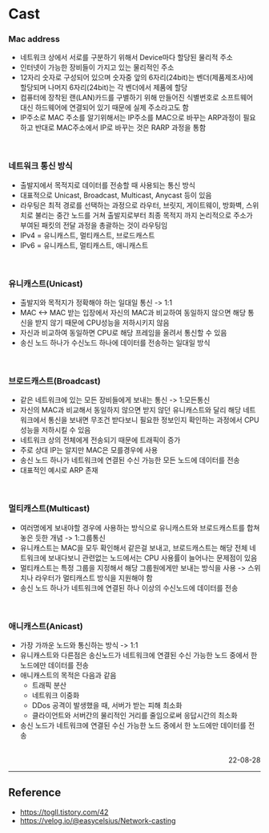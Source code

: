 # Cast

### Mac address
- 네트워크 상에서 서로를 구분하기 위해서 Device마다 할당된 물리적 주소
- 인터넷이 가능한 장비들이 가지고 있는 물리적인 주소
- 12자리 숫자로 구성되어 있으며 숫자중 앞의 6자리(24bit)는 벤더(제품제조사)에 할당되며 나머지 6자리(24bit)는 각 벤더에서 제품에 할당
- 컴퓨터에 장착된 랜(LAN)카드를 구별하기 위해 만들어진 식별번호로 소프트웨어 대신 하드웨어에 연결되어 있기 때문에 실제 주소라고도 함
- IP주소로 MAC 주소를 알기위해서는 IP주소를 MAC으로 바꾸는 ARP과정이 필요하고 반대로 MAC주소에서 IP로 바꾸는 것은 RARP 과정을 통함

<br>

### 네트워크 통신 방식
- 출발지에서 목적지로 데이터를 전송할 때 사용되는 통신 방식
- 대표적으로 Unicast, Broadcast, Multicast, Anycast 등이 있음
- 라우팅은 최적 경로를 선택하는 과정으로 라우터, 브릿지, 게이트웨이, 방화벽, 스위치로 불리는 중간 노드를 거쳐 출발지로부터 최종 목적지 까지 논리적으로 주소가 부여된 패킷의 전달 과정을 총괄하는 것이 라우팅임
- IPv4 = 유니캐스트, 멀티캐스트, 브로드캐스트
- IPv6 = 유니캐스트, 멀티캐스트, 애니캐스트

<br>

### 유니캐스트(Unicast)
- 출발지와 목적지가 정확해야 하는 일대일 통신 -> 1:1
- MAC <-> MAC 받는 입장에서 자신의 MAC과 비교하여 동일하지 않으면 해당 통신을 받지 않기 때문에 CPU성능을 저하시키지 않음
- 자신과 비교하여 동일하면 CPU로 해당 프레임을 올려서 통신할 수 있음
- 송신 노드 하나가 수신노드 하나에 데이터를 전송하는 일대일 방식

<br>

### 브로드캐스트(Broadcast)
- 같은 네트워크에 있는 모든 장비들에게 보내는 통신 -> 1:모든통신
- 자신의 MAC과 비교해서 동일하지 않으면 받지 않던 유니캐스트와 달리 해당 네트워크에서 통신을 보내면 무조건 받다보니 필요한 정보인지 확인하는 과정에서 CPU 성능을 저하시킬 수 있음
- 네트워크 상의 전체에게 전송되기 때문에 트래픽이 증가
- 주로 상대 IP는 알지만 MAC은 모를경우에 사용
- 송신 노드 하나가 네트워크에 연결된 수신 가능한 모든 노드에 데이터를 전송
- 대표적인 예시로 ARP 존재

<br>

### 멀티캐스트(Multicast)
- 여러명에게 보내야할 경우에 사용하는 방식으로 유니캐스트와 브로드캐스트를 합쳐놓은 듯한 개념 -> 1:그룹통신
- 유니캐스트는 MAC을 모두 확인해서 같은걸 보내고, 브로드캐스트는 해당 전체 네트워크에 보내다보니 관련없는 노드에서는 CPU 사용률이 늘어나는 문제점이 있음
- 멀티캐스트는 특정 그룹을 지정해서 해당 그룹원에게만 보내는 방식을 사용 -> 스위치나 라우터가 멀티캐스트 방식을 지원해야 함
- 송신 노드 하나가 네트워크에 연결된 하나 이상의 수신노드에 데이터를 전송

<br>

### 애니캐스트(Anicast)
- 가장 가까운 노드와 통신하는 방식 -> 1:1
- 유니캐스트와 다른점은 송신노드가 네트워크에 연결된 수신 가능한 노드 중에서 한 노드에만 데이터를 전송
- 애니캐스트의 목적은 다음과 같음
    - 트래픽 분산
    - 네트워크 이중화
    - DDos 공격이 발생했을 때, 서버가 받는 피해 최소화
    - 클라이언트와 서버간의 물리적인 거리를 줄임으로써 응답시간의 최소화
- 송신 노드가 네트워크에 연결된 수신 가능한 노드 중에서 한 노드에만 데이터를 전송

<br>

<div style="text-align: right">22-08-28</div>

-------

## Reference
- https://togll.tistory.com/42
- https://velog.io/@easycelsius/Network-casting